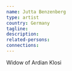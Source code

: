 ```yaml
---
name: Jutta Benzenberg
type: artist
country: Germany
tagline:
description:
related-persons:
connections:
---
```

Widow of Ardian Klosi
